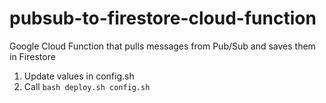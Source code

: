 # pubsub-to-firestore-cloud-function

Google Cloud Function that pulls messages from Pub/Sub and saves them in Firestore

1. Update values in config.sh
1. Call `bash deploy.sh config.sh`
